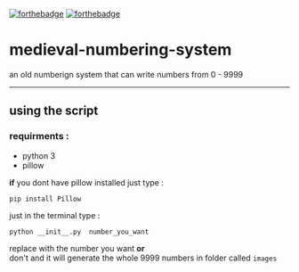 [![forthebadge](https://forthebadge.com/images/badges/made-with-python.svg)](https://forthebadge.com) [![forthebadge](https://forthebadge.com/images/badges/0-percent-optimized.svg)](https://forthebadge.com)
# medieval-numbering-system
an old numberign system that can write numbers from 0 - 9999

---

## using the script 

### requirments :

* python 3
* pillow

**if** you dont have pillow installed just type :

```
pip install Pillow
```
 
just in the terminal type :

``` 
python __init__.py  number_you_want 
```

replace with the number you want **or**   
don't and it will generate the whole 9999 numbers in folder called `images`
